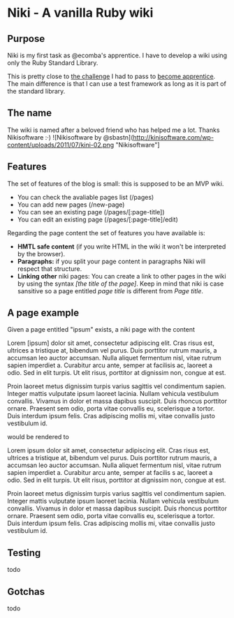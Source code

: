 Niki - A vanilla Ruby wiki
==========================

Purpose
-------
Niki is my first task as @ecomba's apprentice. I have to develop a wiki using only the Ruby Standard Library.

This is pretty close to [the challenge](http://github.com/jacegu/apprentice_challenge) I had to pass to [become apprentice](http://ecomba.org/blog/2011/05/15/the-apprentice/). The main difference is that I can use a test framework as long as it is part of the standard library.

The name
--------
The wiki is named after a beloved friend who has helped me a lot. Thanks Nikisoftware :·)
![Nikisoftware by @sbastn](http://kinisoftware.com/wp-content/uploads/2011/07/kini-02.png "Nikisoftware"]

Features
--------
The set of features of the blog is small: this is supposed to be an MVP wiki.
 - You can check the avaliable pages list (/pages)
 - You can add new pages (/new-page)
 - You can see an existing page (/pages/[:page-title])
 - You can edit an existing page (/pages/[:page-title]/edit)

Regarding the page content the set of features you have available is:
 - **HMTL safe content** (if you write HTML in the wiki it won't be interpreted by the browser).
 - **Paragraphs:** if you split your page content in paragraphs Niki will respect that structure.
 - **Linking other** niki pages: You can create a link to other pages in the wiki by using the syntax *[the title of the page]*. Keep in mind that niki is case sansitive so a page entitled *page title* is different from *Page title*.


A page example
-------------
Given a page entitled "ipsum" exists, a niki page with the content

 Lorem [ipsum] dolor sit amet, consectetur adipiscing elit. Cras risus est, ultrices a tristique at, bibendum vel purus. Duis porttitor rutrum mauris, a accumsan leo auctor accumsan. Nulla aliquet fermentum nisl, vitae rutrum sapien imperdiet a. Curabitur arcu ante, semper at facilisis ac, laoreet a odio. Sed in elit turpis. Ut elit risus, porttitor at dignissim non, congue at est.

 Proin laoreet metus dignissim turpis varius sagittis vel condimentum sapien. Integer mattis vulputate ipsum laoreet lacinia. Nullam vehicula vestibulum convallis. Vivamus in dolor et massa dapibus suscipit. Duis rhoncus porttitor ornare. Praesent sem odio, porta vitae convallis eu, scelerisque a tortor. Duis interdum ipsum felis. Cras adipiscing mollis mi, vitae convallis justo vestibulum id.

would be rendered to

 <p>Lorem <a href-"/pages/ipsum">ipsum</a> dolor sit amet, consectetur adipiscing elit. Cras risus est, ultrices a tristique at, bibendum vel purus. Duis porttitor rutrum mauris, a accumsan leo auctor accumsan. Nulla aliquet fermentum nisl, vitae rutrum sapien imperdiet a. Curabitur arcu ante, semper at facilis s ac, laoreet a odio. Sed in elit turpis. Ut elit risus, porttitor at dignissim non, congue at est.</p>

 <p>Proin laoreet metus dignissim turpis varius sagittis vel condimentum sapien. Integer mattis vulputate ipsum laoreet lacinia. Nullam vehicula vestibulum convallis. Vivamus in dolor et massa dapibus suscipit. Duis rhoncus porttitor ornare. Praesent sem odio, porta vitae convallis eu, scelerisque a tortor. Duis interdum ipsum felis. Cras adipiscing mollis mi, vitae convallis justo vestibulum id.</p>

Testing
-------
todo

Gotchas
-------
todo
